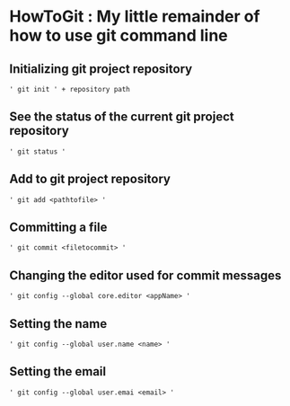 # HowToGit : My little remainder of how to use git command line #

## Initializing git project repository  ## 
	' git init ' + repository path

## See the status of the current git project repository ##
	' git status '

## Add to git project repository  ##
	' git add <pathtofile> '

## Committing a file ##
	' git commit <filetocommit> '




## Changing the editor used for commit messages  ##
	' git config --global core.editor <appName> '

## Setting the name ##
	' git config --global user.name <name> '

## Setting the email ##
	' git config --global user.emai <email> '
 


